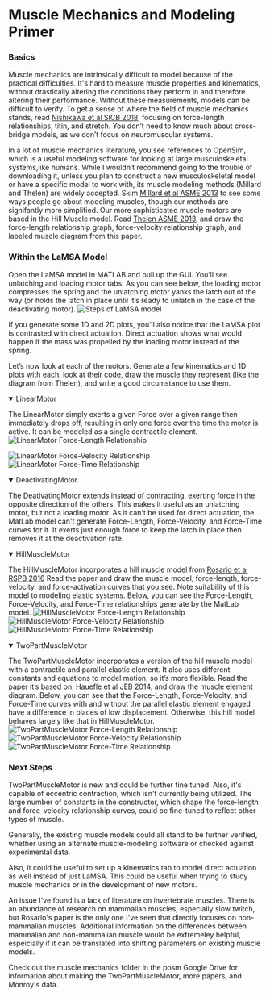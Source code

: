 # Muscle Mechanics and Modeling Primer

### Basics
Muscle mechanics are intrinsically difficult to model because of the practical difficulties. It's hard to measure muscle properties and kinematics, without drastically altering the conditions they perform in and therefore altering their performance. Without these measurements, models can be difficult to verify. To get a sense of where the field of muscle mechanics stands, read [Nishikawa et al SICB 2018](https://drive.google.com/file/d/1J6hNHWgol3XgY8FOeU45y29ljOrWOW2b/view?usp=sharing), focusing on force-length relationships, titin, and stretch. You don’t need to know much about cross-bridge models, as we don’t focus on neuromuscular systems. 

In a lot of muscle mechanics literature, you see references to OpenSim, which is a useful modeling software for looking at large musculoskeletal systems,like humans. While I wouldn’t recommend going to the trouble of downloading it, unless you plan to construct a new musculoskeletal model or have a specific model to work with, its muscle modeling methods (Millard and Thelen) are widely accepted. Skim [Millard et al ASME 2013](https://drive.google.com/file/d/1y5CJJ-qYJhhKfPMGGYU025OqLAb6s4x4/view?usp=sharing) to see some ways people go about modeling muscles, though our methods are signifantly more simplified. Our more sophisticated muscle motors are based in the Hill Muscle model. Read [Thelen ASME 2013](https://drive.google.com/file/d/1P7f6-phYuhpiZ6_2U_tazHxfViYWgDnz/view?usp=sharing), and draw the force-length relationship graph, force-velocity relationship graph, and labeled muscle diagram from this paper.

### Within the LaMSA Model

Open the LaMSA model in MATLAB and pull up the GUI. You’ll see unlatching and loading motor tabs. As you can see below, the loading motor compresses the spring and the unlatching motor yanks the latch out of the way (or holds the latch in place until it’s ready to unlatch in the case of the deactivating motor).
![Steps of LaMSA model](images/LaMSA-loading.jpg)

If you generate some 1D and 2D plots, you’ll also notice that the LaMSA plot is contrasted with direct actuation. Direct actuation shows what would happen if the mass was propelled by the loading motor instead of the spring.

Let’s now look at each of the motors. Generate a few kinematics and 1D plots with each, look at their code, draw the muscle they represent (like the diagram from Thelen), and write a good circumstance to use them.  

<details open>
   <summary>
   LinearMotor
   
   </summary>

The LinearMotor simply exerts a given Force over a given range then immediately drops off, resulting in only one force over the time the motor is active. It can be modeled as a single contractile element. 
![LinearMotor Force-Length Relationship](images/linearFL.jpg)

![LinearMotor Force-Velocity Relationship](images/linearFV.jpg)
![LinearMotor Force-Time Relationship](images/linearFT.jpg)

 </details>

<details open>
   <summary>
   DeactivatingMotor
   
   </summary>

The DeativatingMotor extends instead of contracting, exerting force in the opposite direction of the others. This makes it useful as an unlatching motor, but not a loading motor. As it can't be used for direct actuation, the MatLab model can't generate Force-Length, Force-Velocity, and Force-Time curves for it. It exerts just enough force to keep the latch in place then removes it at the deactivation rate.

</details>

<details open>
   <summary>
   HillMuscleMotor
   
   </summary>

The HillMuscleMotor incorporates a hill muscle model from [Rosario et al RSPB 2016](https://drive.google.com/file/d/1hQZRgUJSEeX45XuyvUjl70zC1H38Xo8d/view?usp=sharing) Read the paper and draw the muscle model, force-length, force-velocity, and force-activation curves that you see. Note suitability of this model to modeling elastic systems. Below, you can see the Force-Length, Force-Velocity, and Force-Time relationships generate by the MatLab model.
![HillMuscleMotor Force-Length Relationship](images/hillFV.jpg)
![HillMuscleMotor Force-Velocity Relationship](images/hillFL.jpg)
![HillMuscleMotor Force-Time Relationship](images/hillFT.jpg)

</details>

<details open>
   <summary>
   TwoPartMuscleMotor
   
   </summary>

The TwoPartMuscleMotor incorporates a version of the hill muscle model with a contractile and parallel elastic element. It also uses different constants and equations to model motion, so it’s more flexible. Read the paper it’s based on, [Hauefle et al JEB 2014](https://drive.google.com/file/d/1FPZSl_6uO3dHY5OEQ8Jqka2fGD2D--AG/view?usp=sharing), and draw the muscle element diagram. Below, you can see that the Force-Length, Force-Velocity, and Force-Time curves with and without the parallel elastic element engaged have a difference in places of low displacement. Otherwise, this hill model behaves largely like that in HillMuscleMotor.
![TwoPartMuscleMotor Force-Length Relationship](images/twopartFL.jpg)
![TwoPartMuscleMotor Force-Velocity Relationship](images/twopartFV.jpg)
![TwoPartMuscleMotor Force-Time Relationship](images/twopartFT.jpg)

</details> 

### Next Steps

TwoPartMuscleMotor is new and could be further fine tuned. Also, it's capable of eccentric contraction, which isn't currently being utilized. The large number of constants in the constructor, which shape the force-length and force-velocity relationship curves, could be fine-tuned to reflect other types of muscle.

Generally, the existing muscle models could all stand to be further verified, whether using an alternate muscle-modeling software or checked against experimental data. 

Also, it could be useful to set up a kinematics tab to model direct actuation as well instead of just LaMSA. This could be useful when trying to study muscle mechanics or in the development of new motors.

An issue I've found is a lack of literature on invertebrate muscles. There is an abundance of research on mammalian muscles, especially slow twitch, but Rosario's paper is the only one I've seen that directly focuses on non-mammalian muscles. Additional information on the differences between mammalian and non-mammalian muscle would be extremeley helpful, espeicially if it can be translated into shifting parameters on existing muscle models.

Check out the muscle mechanics folder in the posm Google Drive for information about making the TwoPartMuscleMotor, more papers, and Monroy's data.
